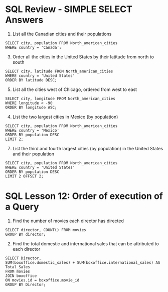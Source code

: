 # SQL Review - SIMPLE SELECT Answers

1. List all the Canadian cities and their populations
```
SELECT city, population FROM North_american_cities
WHERE country = 'Canada';
```

3. Order all the cities in the United States by their latitude from north to south
```
SELECT city, latitude FROM North_american_cities
WHERE country = 'United States'
ORDER BY latitude DESC;
```

5. List all the cities west of Chicago, ordered from west to east
```   
SELECT city, longitude FROM North_american_cities
WHERE longitude < -90
ORDER BY longitude ASC;
```
4. List the two largest cities in Mexico (by population)
```
SELECT city, population FROM North_american_cities
WHERE country = 'Mexico'
ORDER BY population DESC
LIMIT 2;
```

7. List the third and fourth largest cities (by population) in the United States and their population
```
SELECT city, population FROM North_american_cities
WHERE country = 'United States'
ORDER BY population DESC
LIMIT 2 OFFSET 2;
```

# SQL Lesson 12: Order of execution of a Query

1. Find the number of movies each director has directed
```
SELECT director, COUNT() FROM movies
GROUP BY director;
```

2. Find the total domestic and international sales that can be attributed to each director
```
SELECT Director,
SUM(boxoffice.domestic_sales) + SUM(boxoffice.international_sales) AS Total_Sales
FROM movies
JOIN boxoffice
ON movies.id = boxoffice.movie_id
GROUP BY Director;
```

